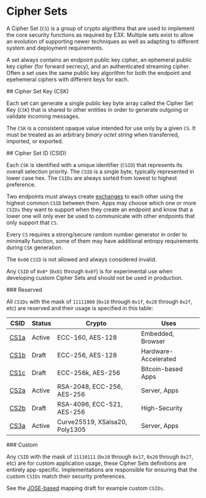 # Cipher Sets

A Cipher Set (`CS`) is a group of crypto algrithms that are used to implement the core security functions as required by E3X.  Multiple sets exist to allow an evolution of supporting newer techniques as well as adapting to different system and deployment requirements.

A set always contains an endpoint public key cipher, an ephemeral public key cipher (for forward secrecy), and an authenticated streaming cipher.  Often a set uses the same public key algorithm for both the endpoint and epehemeral ciphers with different keys for each.

<a name="csk" />
## Cipher Set Key (CSK)

Each set can generate a single public key byte array called the Cipher Set Key (`CSK`) that is shared to other entities in order to generate outgoing or validate incoming messages.

The `CSK` is a consistent opaque value intended for use only by a given `CS`.  It must be treated as an arbitrary *binary octet string* when transferred, imported, or exported.

<a name="csid" />
## Cipher Set ID (CSID)

Each `CSK` is identified with a unique identifier (`CSID`) that represents its overall selection priority. The `CSID` is a single byte, typically represented in lower case hex. The `CSIDs` are always sorted from lowest to highest preference.

Two endpoints must always create [exchanges](../exchange.md) to each other using the highest common `CSID` between them.  Apps may choose which one or more `CSIDs` they want to support when they create an endpoint and know that a lower one will only ever be used to communicate with other endpoints that only support that `CS`.

Every `CS` requires a strong/secure random number generator in order to minimally function, some of them may have additional entropy requirements during `CSK` generation.

The `0x00` `CSID` is not allowed and always considered invalid.

Any `CSID` of `0x0*` (`0x01` through `0x0f`) is for experimental use when developing custom Cipher Sets and should not be used in production.

<a name="reserved" />
### Reserved

All `CSIDs` with the mask of `11111000` (`0x18` through `0x1f`, `0x28` through `0x2f`, etc) are reserved and their usage is specified in this table:

| CSID          | Status | Crypto                         | Uses                  |
|---------------|--------|--------------------------------|-----------------------|
| [CS1a][]      | Active | ECC-160, AES-128               | Embedded, Browser     |
| [CS1b][]      | Draft  | ECC-256, AES-128               | Hardware-Accelerated  |
| [CS1c][]      | Draft  | ECC-256k, AES-256              | Bitcoin-based Apps    |
| [CS2a][]      | Active | RSA-2048, ECC-256, AES-256     | Server, Apps          |
| [CS2b][]      | Draft  | RSA-4096, ECC-521, AES-256     | High-Security         |
| [CS3a][]      | Active | Curve25519, XSalsa20, Poly1305 | Server, Apps          |


<a name="custom" />
### Custom

Any `CSID` with the mask of `11110111` (`0x10` through `0x17`, `0x20` through `0x27`, etc) are for custom application usage, these Cipher Sets definitions are entirely app-specific.  Implementations are responsible for ensuring that the custom `CSIDs` match their security preferences.

See the [JOSE-based](https://github.com/telehash/telehash.org/blob/master/v3/e3x/cs/jose.md) mapping draft for example custom `CSIDs`.

[CS1a]: 1a.md
[CS1b]: https://github.com/telehash/telehash.org/blob/master/v3/e3x/cs/1b.md
[CS1c]: https://github.com/telehash/telehash.org/blob/master/v3/e3x/cs/1c.md
[CS2a]: 2a.md
[CS2b]: https://github.com/telehash/telehash.org/blob/master/v3/e3x/cs/2b.md
[CS3a]: 3a.md
